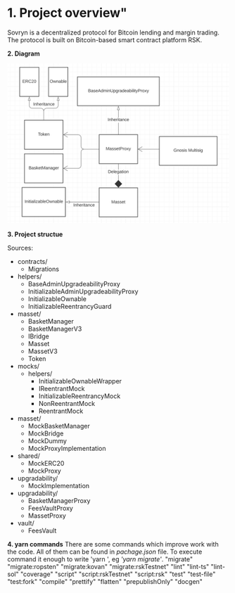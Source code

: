 # **1. Project overview"**
Sovryn is a decentralized protocol for Bitcoin lending and margin trading. The protocol is built on Bitcoin-based smart contract platform RSK.

**2. Diagram**

<img src="images/UML_diagram.png" />

**3. Project structue**

Sources:
* contracts/
  - Migrations
* helpers/
  - BaseAdminUpgradeabilityProxy
  - InitializableAdminUpgradeabilityProxy
  - InitializableOwnable
  - InitializableReentrancyGuard
* masset/
  - BasketManager
  - BasketManagerV3
  - IBridge
  - Masset
  - MassetV3
  - Token
* mocks/
  * helpers/
    - InitializableOwnableWrapper
    - IReentrantMock
    - InitializableReentrancyMock
    - NonReentrantMock
    - ReentrantMock
* masset/
  - MockBasketManager
  - MockBridge
  - MockDummy
  - MockProxyImplementation
* shared/
  - MockERC20
  - MockProxy
* upgradability/
  - MockImplementation
* upgradability/
  - BasketManagerProxy
  - FeesVaultProxy
  - MassetProxy
* vault/
  - FeesVault 

**4. yarn commands**
There are some commands which improve work with the code. All of them can be found in _pachage.json_ file. To execute command it enough to write 'yarn <command>', eg _'yarn migrate'_.
    "migrate"
    "migrate:ropsten"
    "migrate:kovan"
    "migrate:rskTestnet"
    "lint"
    "lint-ts"
    "lint-sol"
    "coverage"
    "script"
    "script:rskTestnet"
    "script:rsk"
    "test"
    "test-file"
    "test:fork"
    "compile"
    "prettify"
    "flatten"
    "prepublishOnly"
    "docgen"